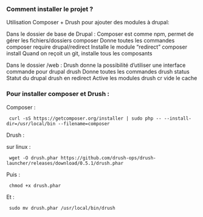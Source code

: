 ### Comment installer le projet ?

Utilisation Composer + Drush pour ajouter des modules à drupal:

Dans le dossier de base de Drupal :
Composer est comme npm, permet de gérer les fichiers/dossiers
composer                    Donne toutes les commandes
composer require drupal/redirect        Installe le module “redirect”
composer install                Quand on reçoit un git, installe tous les composants

Dans le dossier /web :
Drush donne la possibilité d’utiliser une interface commande pour drupal
drush                        Donne toutes les commandes
drush status                    Statut du drupal
drush en redirect                Active les modules
drush cr                    vide le cache

### Pour installer composer et Drush : 

Composer : 

```  curl -sS https://getcomposer.org/installer | sudo php -- --install-dir=/usr/local/bin --filename=composer  ```


Drush : 

sur linux :

```  wget -O drush.phar https://github.com/drush-ops/drush-launcher/releases/download/0.5.1/drush.phar  ```


Puis : 

```  chmod +x drush.phar  ```

Et : 

```  sudo mv drush.phar /usr/local/bin/drush ```
